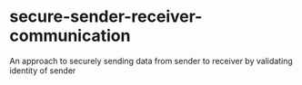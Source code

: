 # secure-sender-receiver-communication
An approach to securely sending data from sender to receiver by validating identity of sender
